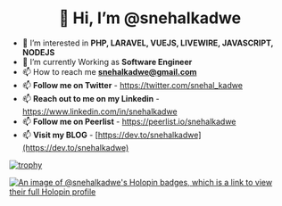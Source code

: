 <div align="center">

# 👋 Hi, I’m @snehalkadwe 

</div>

- 👀 I’m interested in **PHP, LARAVEL, VUEJS, LIVEWIRE, JAVASCRIPT, NODEJS**
- 🌱 I’m currently Working as **Software Engineer**
- 📫 How to reach me **snehalkadwe@gmail.com**
- 📫 **Follow me on Twitter** - https://twitter.com/snehal_kadwe
- 📫 **Reach out to me on my Linkedin** - https://www.linkedin.com/in/snehalkadwe
- 📫 **Follow me on Peerlist** - https://peerlist.io/snehalkadwe
- 📫 **Visit my BLOG** - [https://dev.to/snehalkadwe](https://dev.to/snehalkadwe)

[![trophy](https://github-profile-trophy.vercel.app/?username=snehalkadwe&theme=nord)](https://github.com/ryo-ma/github-profile-trophy)

[![An image of @snehalkadwe's Holopin badges, which is a link to view their full Holopin profile](https://holopin.me/snehalkadwe)](https://holopin.io/@snehalkadwe)

